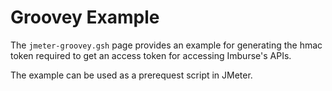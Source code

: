 # Groovey Example

The `jmeter-groovey.gsh` page provides an example for generating the hmac token required to get an access token for accessing Imburse's APIs.

The example can be used as a prerequest script in JMeter.